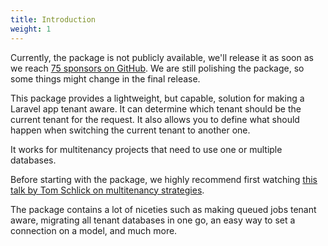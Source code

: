 ```yaml
---
title: Introduction
weight: 1
---
```


Currently, the package is not publicly available, we'll release it as soon as we reach [75 sponsors on GitHub](https://github.com/sponsors/spatie). We are still polishing the package, so some things might change in the final release.

This package provides a lightweight, but capable, solution for making a Laravel app tenant aware. It can determine which tenant should be the current tenant for the request. It also allows you to define what should happen when switching the current tenant to another one.

It works for multitenancy projects that need to use one or multiple databases.

Before starting with the package, we highly recommend first watching [this talk by Tom Schlick on multitenancy strategies](https://tomschlick.com/2017/07/25/laracon-2017-multi-tenancy-talk/).

The package contains a lot of niceties such as making queued jobs tenant aware, migrating all tenant databases in one go, an easy way to set a connection on a model, and much more.
 
